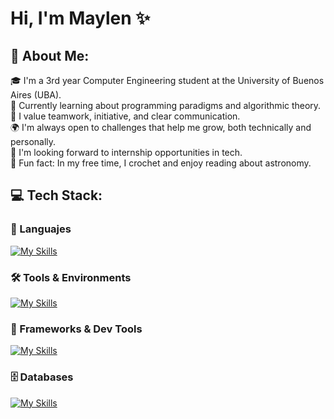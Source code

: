 # Hi, I'm Maylen ✨
## 💫 About Me:

🎓 I'm a 3rd year Computer Engineering student at the University of Buenos Aires (UBA).<br>
🚀 Currently learning about programming paradigms and algorithmic theory.<br>
🤝 I value teamwork, initiative, and clear communication.<br>
🌍 I'm always open to challenges that help me grow, both technically and personally.<br>
📌 I'm looking forward to internship opportunities in tech.<br>
🌌 Fun fact: In my free time, I crochet and enjoy reading about astronomy.<br>

## 💻 Tech Stack:

### 🧠 Languajes
[![My Skills](https://skillicons.dev/icons?i=c,java,py,js,html,css,scala)](https://skillicons.dev)

### 🛠️ Tools & Environments
[![My Skills](https://skillicons.dev/icons?i=git,github,vscode,idea,linux,sublime)](https://skillicons.dev)

### 🧰 Frameworks & Dev Tools
[![My Skills](https://skillicons.dev/icons?i=flask,docker)](https://skillicons.dev)

### 🗄️ Databases
[![My Skills](https://skillicons.dev/icons?i=postgres)](https://skillicons.dev)
